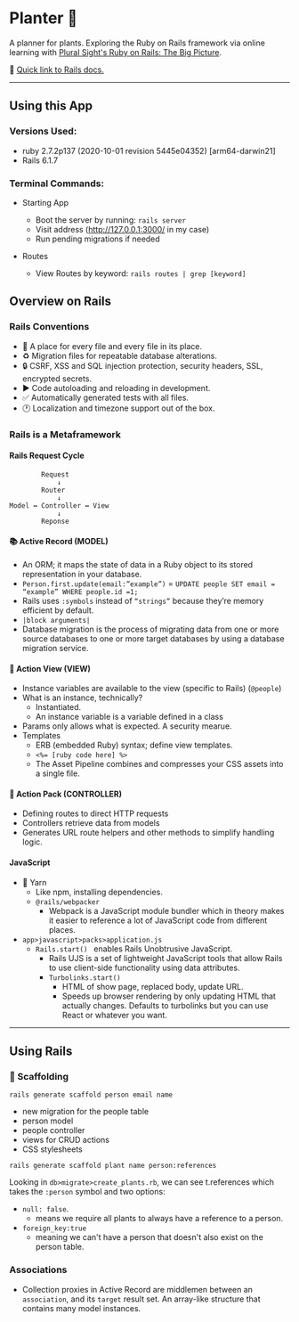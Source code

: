 # Planter :seedling:
A planner for plants. Exploring the Ruby on Rails framework via online learning with [Plural Sight's Ruby on Rails: The Big Picture](https://app.pluralsight.com/library/courses/ruby-rails-big-picture/table-of-contents).

:railway_car: [Quick link to Rails docs.](https://api.rubyonrails.org)

---
## Using this App
### Versions Used:
- ruby 2.7.2p137 (2020-10-01 revision 5445e04352) [arm64-darwin21]
- Rails 6.1.7

### Terminal Commands:
- Starting App
  - Boot the server by running: ```rails server```
  - Visit address (http://127.0.0.1:3000/ in my case)
  - Run pending migrations if needed

- Routes
  - View Routes by keyword: ```rails routes | grep [keyword]```
## Overview on Rails
### Rails Conventions
- :file_folder: A place for every file and every file in its place.
- :recycle: Migration files for repeatable database alterations.
- :lock: CSRF, XSS and SQL injection protection, security headers, SSL, encrypted secrets.
- :arrow_forward: Code autoloading and reloading in development.
- :white_check_mark: Automatically generated tests with all files.
- :clock1: Localization and timezone support out of the box.

### Rails is a Metaframework
#### Rails Request Cycle 
```
        Request 
            ↓ 
        Router
            ↓
Model ↔ Controller ↔ View
            ↓
        Reponse
```

#### :books: Active Record (MODEL)
- An ORM; it maps the state of data in a Ruby object to its stored representation in your database.
- `Person.first.update(email:”example”)` = `UPDATE people SET email = “example” WHERE people.id =1;`
- Rails uses `:symbols` instead of `“strings”` because they’re memory efficient by default.
- `|block arguments|`
- Database migration is the process of migrating data from one or more source databases to one or more target databases by using a database migration service.


#### :eyes: Action View (VIEW)
- Instance variables are available to the view (specific to Rails) (`@people`)
- What is an instance, technically?
  - Instantiated.
  - An instance variable is a variable defined in a class
- Params only allows what is expected. A security mearue.
- Templates
  - ERB (embedded Ruby) syntax; define view templates.
  - `<%= [ruby code here] %>`
  - The Asset Pipeline combines and compresses your CSS assets into a single file.

#### :vertical_traffic_light: Action Pack (CONTROLLER)
- Defining routes to direct HTTP requests
- Controllers retrieve data from models
- Generates URL route helpers and other methods to simplify handling logic.

#### JavaScript
- :yarn: Yarn
  - Like npm, installing dependencies.
  - `@rails/webpacker`
    - Webpack is a JavaScript module bundler which in theory makes it easier to reference a lot of JavaScript code from different places.
- `app>javascript>packs>application.js`
  - `Rails.start() ` enables Rails Unobtrusive JavaScript.
    - Rails UJS is a set of lightweight JavaScript tools that allow Rails to use client-side functionality using data attributes.
    - `Turbolinks.start()`
      - HTML of show page, replaced body, update URL.
      - Speeds up browser rendering by only updating HTML that actually changes.
      Defaults to turbolinks but you can use React or whatever you want.
---
## Using Rails
### :bricks: Scaffolding
```rails generate scaffold person email name```
- new migration for the people table
- person model
- people controller
- views for CRUD actions
- CSS stylesheets

```rails generate scaffold plant name person:references```

Looking in ``db>migrate>create_plants.rb``, we can see t.references which takes the ``:person`` symbol and two options:
- ``null: false``.
    - means we require all plants to always have a reference to a person.
- ``foreign_key:true``
    - meaning we can't have a person that doesn't also exist on the person table.

### Associations
- Collection proxies in Active Record are middlemen between an `association`, and its `target` result set. An array-like structure that contains many model instances.